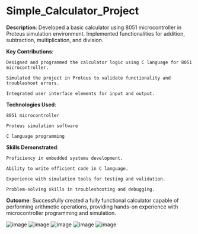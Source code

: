 # Simple_Calculator_Project
**Description**: Developed a basic calculator using 8051 microcontroller in Proteus simulation environment. Implemented functionalities for addition, subtraction, multiplication, and division.

**Key Contributions**:

    Designed and programmed the calculator logic using C language for 8051 microcontroller.

    Simulated the project in Proteus to validate functionality and troubleshoot errors.

    Integrated user interface elements for input and output.

**Technologies Used**:
    
    8051 microcontroller

    Proteus simulation software

    C language programming

**Skills Demonstrated**:

    Proficiency in embedded systems development.

    Ability to write efficient code in C language.

    Experience with simulation tools for testing and validation.

    Problem-solving skills in troubleshooting and debugging.

**Outcome**: Successfully created a fully functional calculator capable of performing arithmetic operations, providing hands-on experience with microcontroller programming and simulation.

![image](https://github.com/NikitaDubey21/Simple_Calculator_Project/assets/165022249/eb034d0f-a8fc-4325-ac61-a2338f20b494)
![image](https://github.com/NikitaDubey21/Simple_Calculator_Project/assets/165022249/6bb9052c-0f34-427b-b05f-4d314c1eec82)
![image](https://github.com/NikitaDubey21/Simple_Calculator_Project/assets/165022249/e95da710-eb9b-4bb4-aab6-2d5675a34242)
![image](https://github.com/NikitaDubey21/Simple_Calculator_Project/assets/165022249/c30aee58-1f9e-46c3-8dc9-e6bf4d85d0e0)
![image](https://github.com/NikitaDubey21/Simple_Calculator_Project/assets/165022249/c399d4f2-83b2-4d31-a17e-5c5fa7802308)




